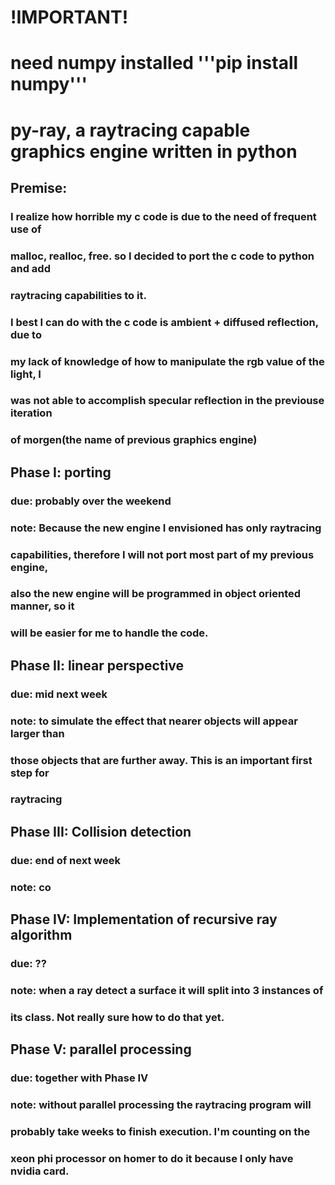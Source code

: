 # !IMPORTANT!
# need numpy installed '''pip install numpy'''
# py-ray, a raytracing capable graphics engine written in python
## Premise:
### I realize how horrible my c code is due to the need of frequent use of
### malloc, realloc, free. so I decided to port the c code to python and add
### raytracing capabilities to it. 
### I best I can do with the c code is ambient + diffused reflection, due to
### my lack of knowledge of how to manipulate the rgb value of the light, I
### was not able to accomplish specular reflection in the previouse iteration
### of morgen(the name of previous graphics engine)
## Phase I: porting
### due: probably over the weekend
### note: Because the new engine I envisioned has only raytracing
### capabilities, therefore I will not port most part of my previous engine,
### also the new engine will be programmed in object oriented manner, so it
### will be easier for me to handle the code.
## Phase II: linear perspective
### due: mid next week
### note: to simulate the effect that nearer objects will appear larger than
### those objects that are further away. This is an important first step for
### raytracing
## Phase III: Collision detection
### due: end of next week
### note: co
## Phase IV: Implementation of recursive ray algorithm
### due: ??
### note: when a ray detect a surface it will split into 3 instances of
### its class. Not really sure how to do that yet.
## Phase V: parallel processing
### due: together with Phase IV
### note: without parallel processing the raytracing program will 
### probably take weeks to finish execution. I'm counting on the
### xeon phi processor on homer to do it because I only have nvidia card.
